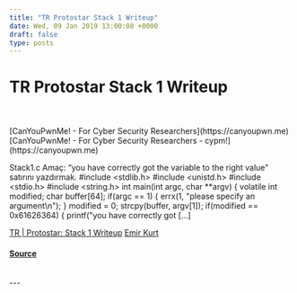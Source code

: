 ```yaml
---
title: "TR Protostar Stack 1 Writeup"
date: Wed, 09 Jan 2019 13:00:08 +0000
draft: false
type: posts
---
```

# TR Protostar Stack 1 Writeup

<br/>

<br/>
[CanYouPwnMe! - For Cyber Security Researchers](https://canyoupwn.me) [CanYouPwnMe! - For Cyber Security Researchers - cypm!](https://canyoupwn.me)

Stack1.c Amaç: “you have correctly got the variable to the right value” satırını yazdırmak. #include <stdlib.h> #include <unistd.h> #include <stdio.h> #include <string.h> int main(int argc, char \*\*argv) { volatile int modified; char buffer\[64\]; if(argc == 1) { errx(1, "please specify an argument\\n"); } modified = 0; strcpy(buffer, argv\[1\]); if(modified == 0x61626364) { printf("you have correctly got \[…\]

[TR | Protostar: Stack 1 Writeup](https://canyoupwn.me/tr-protostar-stack-1-writeup/) [Emir Kurt](https://canyoupwn.me/author/0xf61/)

#### [Source](https://canyoupwn.me/tr-protostar-stack-1-writeup/)

<br/>
---
